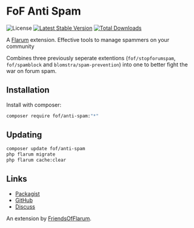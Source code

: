 # FoF Anti Spam

![License](https://img.shields.io/badge/license-MIT-blue.svg) [![Latest Stable Version](https://img.shields.io/packagist/v/fof/anti-spam.svg)](https://packagist.org/packages/fof/anti-spam) [![Total Downloads](https://img.shields.io/packagist/dt/fof/anti-spam.svg)](https://packagist.org/packages/fof/anti-spam)

A [Flarum](http://flarum.org) extension. Effective tools to manage spammers on your community

Combines three previously seperate extentions (`fof/stopforumspam`, `fof/spamblock` and `blomstra/spam-prevention`) into one to better fight the war on forum spam.

## Installation

Install with composer:

```sh
composer require fof/anti-spam:"*"
```

## Updating

```sh
composer update fof/anti-spam
php flarum migrate
php flarum cache:clear
```

## Links

- [Packagist](https://packagist.org/packages/fof/anti-spam)
- [GitHub](https://github.com/fof/anti-spam)
- [Discuss](https://discuss.flarum.org/d/PUT_DISCUSS_SLUG_HERE)

An extension by [FriendsOfFlarum](https://github.com/FriendsOfFlarum).
